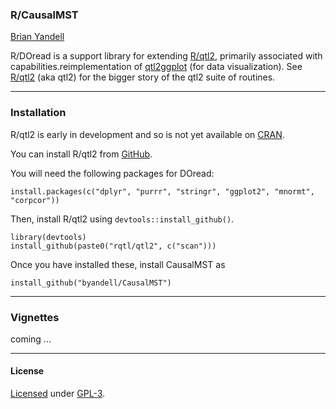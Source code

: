 ### R/CausalMST

[Brian Yandell](http://www.stat.wisc.edu/~yandell)

R/DOread is a support library for extending [R/qtl2](http://kbroman.org/qtl2), primarily associated with capabilities.reimplementation of [qtl2ggplot](https://github.com/byandell/qtl2ggplot) (for data visualization). See
[R/qtl2](http://kbroman.org/qtl2) (aka qtl2) for the bigger story of the qtl2 suite of routines.

---

### Installation

R/qtl2 is early in development and so is not yet available on
[CRAN](http://cran.r-project.org).

You can install R/qtl2 from [GitHub](https://github.com/rqtl).

You will need the following packages for DOread:

    install.packages(c("dplyr", "purrr", "stringr", "ggplot2", "mnormt", "corpcor"))

Then, install R/qtl2 using `devtools::install_github()`.

    library(devtools)
    install_github(paste0("rqtl/qtl2", c("scan")))

Once you have installed these, install CausalMST as

    install_github("byandell/CausalMST")

---

### Vignettes

coming ...

---

#### License

[Licensed](License.md) under [GPL-3](http://www.r-project.org/Licenses/GPL-3).
